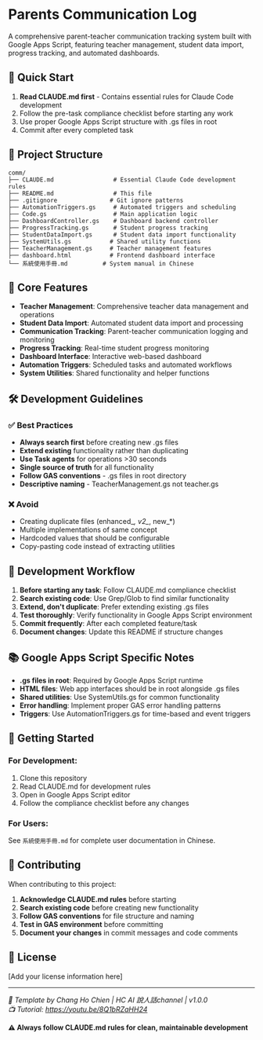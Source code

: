 # Parents Communication Log

A comprehensive parent-teacher communication tracking system built with Google Apps Script, featuring teacher management, student data import, progress tracking, and automated dashboards.

## 🚀 Quick Start

1. **Read CLAUDE.md first** - Contains essential rules for Claude Code development
2. Follow the pre-task compliance checklist before starting any work
3. Use proper Google Apps Script structure with .gs files in root
4. Commit after every completed task

## 📁 Project Structure

```
comm/
├── CLAUDE.md                 # Essential Claude Code development rules
├── README.md                 # This file
├── .gitignore               # Git ignore patterns
├── AutomationTriggers.gs     # Automated triggers and scheduling
├── Code.gs                   # Main application logic
├── DashboardController.gs    # Dashboard backend controller
├── ProgressTracking.gs       # Student progress tracking
├── StudentDataImport.gs      # Student data import functionality
├── SystemUtils.gs           # Shared utility functions
├── TeacherManagement.gs     # Teacher management features
├── dashboard.html           # Frontend dashboard interface
└── 系統使用手冊.md          # System manual in Chinese
```

## 🎯 Core Features

- **Teacher Management**: Comprehensive teacher data management and operations
- **Student Data Import**: Automated student data import and processing
- **Communication Tracking**: Parent-teacher communication logging and monitoring
- **Progress Tracking**: Real-time student progress monitoring
- **Dashboard Interface**: Interactive web-based dashboard
- **Automation Triggers**: Scheduled tasks and automated workflows
- **System Utilities**: Shared functionality and helper functions

## 🛠️ Development Guidelines

### ✅ Best Practices
- **Always search first** before creating new .gs files
- **Extend existing** functionality rather than duplicating  
- **Use Task agents** for operations >30 seconds
- **Single source of truth** for all functionality
- **Follow GAS conventions** - .gs files in root directory
- **Descriptive naming** - TeacherManagement.gs not teacher.gs

### ❌ Avoid
- Creating duplicate files (enhanced_*, v2_*, new_*)
- Multiple implementations of same concept
- Hardcoded values that should be configurable
- Copy-pasting code instead of extracting utilities

## 🔧 Development Workflow

1. **Before starting any task**: Follow CLAUDE.md compliance checklist
2. **Search existing code**: Use Grep/Glob to find similar functionality
3. **Extend, don't duplicate**: Prefer extending existing .gs files
4. **Test thoroughly**: Verify functionality in Google Apps Script environment
5. **Commit frequently**: After each completed feature/task
6. **Document changes**: Update this README if structure changes

## 📚 Google Apps Script Specific Notes

- **.gs files in root**: Required by Google Apps Script runtime
- **HTML files**: Web app interfaces should be in root alongside .gs files
- **Shared utilities**: Use SystemUtils.gs for common functionality
- **Error handling**: Implement proper GAS error handling patterns
- **Triggers**: Use AutomationTriggers.gs for time-based and event triggers

## 🚀 Getting Started

### For Development:
1. Clone this repository
2. Read CLAUDE.md for development rules
3. Open in Google Apps Script editor
4. Follow the compliance checklist before any changes

### For Users:
See `系統使用手冊.md` for complete user documentation in Chinese.

## 🤝 Contributing

When contributing to this project:

1. **Acknowledge CLAUDE.md rules** before starting
2. **Search existing code** before creating new functionality
3. **Follow GAS conventions** for file structure and naming
4. **Test in GAS environment** before committing
5. **Document your changes** in commit messages and code comments

## 📄 License

[Add your license information here]

---

*🎯 Template by Chang Ho Chien | HC AI 說人話channel | v1.0.0*  
*📺 Tutorial: https://youtu.be/8Q1bRZaHH24*

**⚠️ Always follow CLAUDE.md rules for clean, maintainable development**